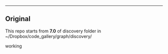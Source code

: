 ----
Original
------------
This repo starts from **7.0** of discovery folder in ~/Dropbox/code_gallery/graph/discovery/

working
